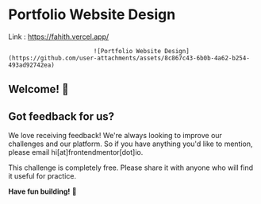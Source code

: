 # Portfolio Website Design 
  Link : https://fahith.vercel.app/

                            ![Portfolio Website Design](https://github.com/user-attachments/assets/8c867c43-6b0b-4a62-b254-493ad92742ea)



## Welcome! 👋

## Got feedback for us?

We love receiving feedback! We're always looking to improve our challenges and our platform. So if you have anything you'd like to mention, please email hi[at]frontendmentor[dot]io.

This challenge is completely free. Please share it with anyone who will find it useful for practice.

**Have fun building!** 🚀
